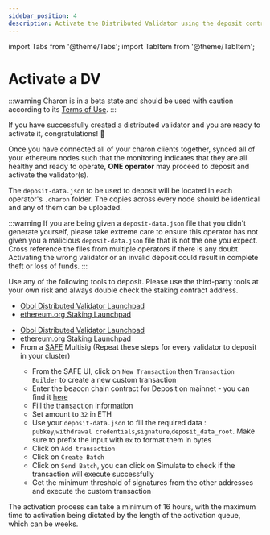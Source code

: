 ```yaml
---
sidebar_position: 4
description: Activate the Distributed Validator using the deposit contract
---
```


import Tabs from '@theme/Tabs';
import TabItem from '@theme/TabItem';

# Activate a DV

:::warning
Charon is in a beta state and should be used with caution according to its [Terms of Use](https://obol.tech/terms.pdf).
:::

If you have successfully created a distributed validator and you are ready to activate it, congratulations! 🎉

Once you have connected all of your charon clients together, synced all of your ethereum nodes such that the monitoring indicates that they are all healthy and ready to operate, **ONE operator** may proceed to deposit and activate the validator(s).

The `deposit-data.json` to be used to deposit will be located in each operator's `.charon` folder. The copies across every node should be identical and any of them can be uploaded.

:::warning
If you are being given a `deposit-data.json` file that you didn't generate yourself, please take extreme care to ensure this operator has not given you a malicious `deposit-data.json` file that is not the one you expect. Cross reference the files from multiple operators if there is any doubt. Activating the wrong validator or an invalid deposit could result in complete theft or loss of funds.
:::

Use any of the following tools to deposit. Please use the third-party tools at your own risk and always double check the staking contract address.

<Tabs groupId="network">
  <TabItem value="goërli" label="Goërli" default>
    <ul>
      <li><a href="https://goerli.launchpad.obol.tech/" target="_blank">Obol Distributed Validator Launchpad</a></li>
      <li><a href="https://goerli.launchpad.ethereum.org/en/" target="_blank">ethereum.org Staking Launchpad</a></li>
    </ul>
  </TabItem>
  <TabItem value="mainnet" label="Mainnet" >
    <ul>
      <li><a href="https://beta.launchpad.obol.tech/deposit/advisories/" target="_blank">Obol Distributed Validator Launchpad</a></li>
      <li><a href="https://launchpad.ethereum.org/" target="_blank">ethereum.org Staking Launchpad</a></li>
      <li>From a <a href="https://safe.global/">SAFE</a> Multisig (Repeat these steps for every validator to deposit in your cluster)</li>
      <ul>
        <li>From the SAFE UI, click on <code>New Transaction</code> then <code>Transaction Builder</code> to create a new custom transaction</li>
        <li>Enter the beacon chain contract for Deposit on mainnet - you can find it <a href="https://ethereum.org/en/staking/deposit-contract/">here</a></li>
        <li>Fill the transaction information</li>
        <li>Set amount to <code>32</code> in ETH</li>
        <li>Use your <code>deposit-data.json</code> to fill the required data : <code>pubkey</code>,<code>withdrawal credentials</code>,<code>signature</code>,<code>deposit_data_root</code>. Make sure to prefix the input with <code>0x</code> to format them in bytes</li>
        <li>Click on <code>Add transaction</code></li>
        <li>Click on <code>Create Batch</code></li>
        <li>Click on <code>Send Batch</code>, you can click on Simulate to check if the transaction will execute successfully</li>
        <li>Get the minimum threshold of signatures from the other addresses and execute the custom transaction</li>
      </ul>
    </ul>
  </TabItem>
</Tabs>

The activation process can take a minimum of 16 hours, with the maximum time to activation being dictated by the length of the activation queue, which can be weeks.
